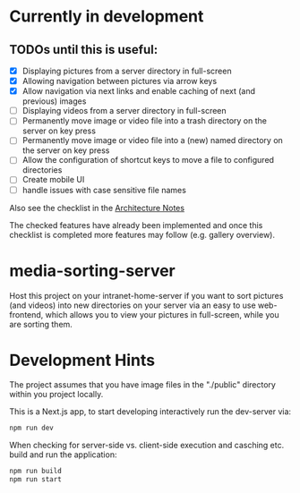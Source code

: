 # Currently in development

## TODOs until this is useful:
- [x] Displaying pictures from a server directory in full-screen
- [x] Allowing navigation between pictures via arrow keys
- [x] Allow navigation via next links and enable caching of next (and previous) images
- [ ] Displaying videos from a server directory in full-screen
- [ ] Permanently move image or video file into a trash directory on the server on key press
- [ ] Permanently move image or video file into a (new) named directory on the server on key press
- [ ] Allow the configuration of shortcut keys to move a file to configured directories
- [ ] Create mobile UI
- [ ] handle issues with case sensitive file names

Also see the checklist in the [Architecture Notes](./docs/architecture.md)

The checked features have already been implemented and once this checklist is completed more features may follow (e.g. gallery overview).


# media-sorting-server
Host this project on your intranet-home-server if you want to sort pictures (and videos) into new directories on your server via an easy to use web-frontend, which allows you to view your pictures in full-screen, while you are sorting them.

# Development Hints

The project assumes that you have image files in the "./public" directory within you project locally.

This is a Next.js app, to start developing interactively run the dev-server via:
```bash
npm run dev
```

When checking for server-side vs. client-side execution and casching etc. build and run the application:
```bash
npm run build
npm run start
```
